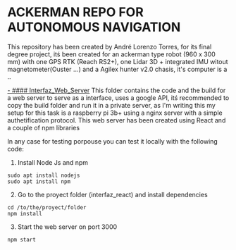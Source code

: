 # ACKERMAN REPO FOR AUTONOMOUS NAVIGATION

This repository has been created by André Lorenzo Torres, for its final degree project, itś been created for an ackerman type robot (960 x 300 mm) with one GPS RTK (Reach RS2+), one Lidar 3D + integrated IMU witout magnetometer(Ouster ...) and a Agilex hunter v2.0 chasis, it's computer is a ..

[- #### Interfaz_Web_Server]()
This folder contains the code and the build for a web server to serve as a interface, uses a google API, itś recommended to copy the build folder and run it in a private server, as I'm writing this my setup for this task is a raspberry pi 3b+ using a nginx server with a simple authetification protocol. This web server has been created using React and a couple of npm libraries 

In any case for testing porpouse you can test it locally with the following code:

1. Install Node Js and npm
```
sudo apt install nodejs
sudo apt install npm
```
2. Go to the proyect folder (interfaz_react) and install dependencies
```
cd /to/the/proyect/folder
npm install
```
3. Start the web server on port 3000
```  
npm start
```
